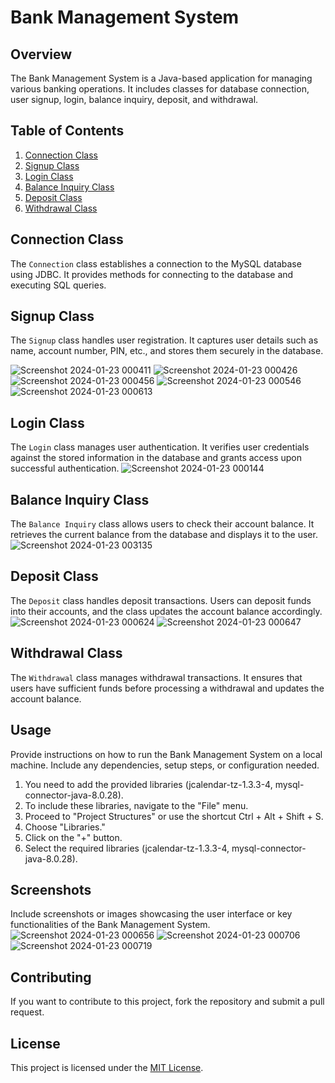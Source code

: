 # Bank Management System
## Overview

The Bank Management System is a Java-based application for managing various banking operations. It includes classes for database connection, user signup, login, balance inquiry, deposit, and withdrawal.

## Table of Contents
1. [Connection Class](#connection-class)
2. [Signup Class](#signup-class)
3. [Login Class](#login-class)
4. [Balance Inquiry Class](#balance-inquiry-class)
5. [Deposit Class](#deposit-class)
6. [Withdrawal Class](#withdrawal-class)

## Connection Class

The `Connection` class establishes a connection to the MySQL database using JDBC. It provides methods for connecting to the database and executing SQL queries.

## Signup Class

The `Signup` class handles user registration. It captures user details such as name, account number, PIN, etc., and stores them securely in the database.

![Screenshot 2024-01-23 000411](https://github.com/atomhudson/Bank-Management-System/assets/83460106/eed794de-d54b-484d-9d20-83676e5cb2c9)
![Screenshot 2024-01-23 000426](https://github.com/atomhudson/Bank-Management-System/assets/83460106/fb9d7635-d6c2-4309-8409-e1e708c562ff)
![Screenshot 2024-01-23 000456](https://github.com/atomhudson/Bank-Management-System/assets/83460106/5d6a1aea-0828-40c1-9588-03b66dc19b98)
![Screenshot 2024-01-23 000546](https://github.com/atomhudson/Bank-Management-System/assets/83460106/7346b758-14fe-45e4-afb9-363ea4242c64)
![Screenshot 2024-01-23 000613](https://github.com/atomhudson/Bank-Management-System/assets/83460106/408f91f1-a2ea-4130-893d-ee9dfd78fb92)

## Login Class

The `Login` class manages user authentication. It verifies user credentials against the stored information in the database and grants access upon successful authentication.
![Screenshot 2024-01-23 000144](https://github.com/atomhudson/Bank-Management-System/assets/83460106/b9a46393-e7c8-4513-b71d-f1bf1fb466c3)

## Balance Inquiry Class

The `Balance Inquiry` class allows users to check their account balance. It retrieves the current balance from the database and displays it to the user.
![Screenshot 2024-01-23 003135](https://github.com/atomhudson/Bank-Management-System/assets/83460106/9f026aa7-ffc8-4e07-9081-57ae8b21862e)

## Deposit Class

The `Deposit` class handles deposit transactions. Users can deposit funds into their accounts, and the class updates the account balance accordingly.
![Screenshot 2024-01-23 000624](https://github.com/atomhudson/Bank-Management-System/assets/83460106/35954386-61d3-469e-ae2a-f2e499d33e59)
![Screenshot 2024-01-23 000647](https://github.com/atomhudson/Bank-Management-System/assets/83460106/653032cc-5780-4673-b6c2-b82cb845cfde)

## Withdrawal Class

The `Withdrawal` class manages withdrawal transactions. It ensures that users have sufficient funds before processing a withdrawal and updates the account balance.

## Usage

Provide instructions on how to run the Bank Management System on a local machine. Include any dependencies, setup steps, or configuration needed.
1. You need to add the provided libraries (jcalendar-tz-1.3.3-4, mysql-connector-java-8.0.28).
2. To include these libraries, navigate to the "File" menu.
3. Proceed to "Project Structures" or use the shortcut Ctrl + Alt + Shift + S.
4. Choose "Libraries."
5. Click on the "+" button.
6. Select the required libraries (jcalendar-tz-1.3.3-4, mysql-connector-java-8.0.28).

## Screenshots

Include screenshots or images showcasing the user interface or key functionalities of the Bank Management System.
![Screenshot 2024-01-23 000656](https://github.com/atomhudson/Bank-Management-System/assets/83460106/16b885d8-4f1e-48f8-ba14-74af4a206bab)
![Screenshot 2024-01-23 000706](https://github.com/atomhudson/Bank-Management-System/assets/83460106/7fe1d380-e2c0-484a-93d6-c6476c6f003a)
![Screenshot 2024-01-23 000719](https://github.com/atomhudson/Bank-Management-System/assets/83460106/3927acf6-8bd8-4243-82d0-24dd67d9ac39)


## Contributing

If you want to contribute to this project, fork the repository and submit a pull request.

## License

This project is licensed under the [MIT License](LICENSE).

